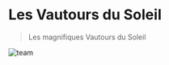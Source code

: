# Les Vautours du Soleil

> Les magnifiques Vautours du Soleil

![team][team]

<!-- image reference -->
[team]: https://pbs.twimg.com/media/Dy5yve2X0AAgv09.jpg
